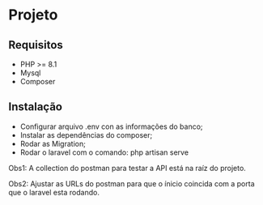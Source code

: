 # Projeto

## Requisitos
- PHP >= 8.1
- Mysql
- Composer

## Instalação
- Configurar arquivo .env con as informações do banco;
- Instalar as dependências do composer;
- Rodar as Migration;
- Rodar o laravel com o comando: php artisan serve

<p>Obs1: A collection do postman para testar a API está na raíz do projeto.</p>
<p>Obs2: Ajustar as URLs do postman para que o ínicio coincida com a porta que o laravel esta rodando.</p>
